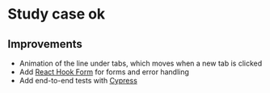 # Study case ok

## Improvements

- Animation of the line under tabs, which moves when a new tab is clicked
- Add [React Hook Form](https://react-hook-form.com/) for forms and error handling
- Add end-to-end tests with [Cypress](https://www.cypress.io/)
